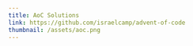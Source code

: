 ```yaml
---
title: AoC Solutions
link: https://github.com/israelcamp/advent-of-code
thumbnail: /assets/aoc.png
---
```


